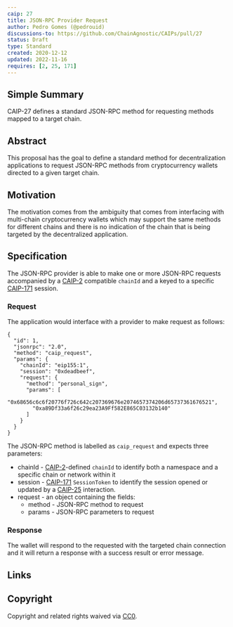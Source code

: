 ```yaml
---
caip: 27
title: JSON-RPC Provider Request
author: Pedro Gomes (@pedrouid)
discussions-to: https://github.com/ChainAgnostic/CAIPs/pull/27
status: Draft
type: Standard
created: 2020-12-12
updated: 2022-11-16
requires: [2, 25, 171]
---
```


## Simple Summary

CAIP-27 defines a standard JSON-RPC method for requesting methods mapped to a
target chain.

## Abstract

This proposal has the goal to define a standard method for decentralization
applications to request JSON-RPC methods from cryptocurrency wallets directed to
a given target chain.

## Motivation

The motivation comes from the ambiguity that comes from interfacing with
multi-chain cryptocurrency wallets which may support the same methods for
different chains and there is no indication of the chain that is being targeted
by the decentralized application.

## Specification

The JSON-RPC provider is able to make one or more JSON-RPC requests accompanied
by a [CAIP-2][] compatible `chainId` and a keyed to a specific [CAIP-171][]
session. 

### Request

The application would interface with a provider to make request as follows:

```jsonc
{
  "id": 1,
  "jsonrpc": "2.0",
  "method": "caip_request",
  "params": {
    "chainId": "eip155:1",
    "session": "0xdeadbeef",
    "request": {
      "method": "personal_sign",
      "params": [
        "0x68656c6c6f20776f726c642c207369676e2074657374206d65737361676521",
        "0xa89Df33a6f26c29ea23A9Ff582E865C03132b140"
      ]
    }
  }
}
```

The JSON-RPC method is labelled as `caip_request` and expects three parameters:

- chainId - [CAIP-2][]-defined `chainId` to identify both a namespace and a
  specific chain or network within it
- session - [CAIP-171][] `SessionToken` to identify the session opened or
  updated by a [CAIP-25][] interaction.
- request - an object containing the fields:
  - method - JSON-RPC method to request
  - params - JSON-RPC parameters to request

### Response

The wallet will respond to the requested with the targeted chain connection and
it will return a response with a success result or error message.

## Links

[CAIP-2]: https://chainagnostic.org/CAIPs/caip-2
[CAIP-25]: https://chainagnostic.org/CAIPs/caip-25
[CAIP-171]: https://chainagnostic.org/CAIPs/caip-171

## Copyright

Copyright and related rights waived via [CC0](../LICENSE).
